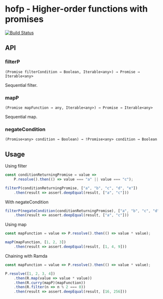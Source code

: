 # hofp - Higher-order functions with promises

[![Build Status](https://travis-ci.org/kozakvoj/hofp.svg?branch=master)](https://travis-ci.org/kozakvoj/hofp)


## API
### filterP
`(Promise filterCondition → Boolean, Iterable<any>) → Promise → Iterable<any>`

Sequential filter.

### mapP
`(Promise mapFunction → any, Iterable<any>) → Promise → Iterable<any>`

Sequential map.

### negateCondition
`(Promise<any> condition → Boolean) → !Promise<any> condition → Boolean`

## Usage

Using filter

```javascript
const conditionReturningPromise = value =>
    P.resolve().then(() => value === "a" || value === "c");

filterP(conditionReturningPromise, ["a", "b", "c", "d", "e"])
    .then(result => assert.deepEqual(result, ["a", "c"]))
```

With negateCondition

```javascript
filterP(negateCondition(conditionReturningPromise), ["a", "b", "c", "d", "e"])
    .then(result => assert.deepEqual(result, ["a", "c"]))
```

Using map

```javascript
const mapFunction = value => P.resolve().then(() => value * value);

mapP(mapFunction, [1, 2, 3])
    .then(result => assert.deepEqual(result, [1, 4, 9]))
```

Chaining with Ramda
```javascript
const mapFunction = value => P.resolve().then(() => value * value);

P.resolve([1, 2, 3, 4])
    .then(R.map(value => value * value))
    .then(R.curry(mapP)(mapFunction))
    .then(R.filter(n => n % 2 === 0))
    .then(result => assert.deepEqual(result, [16, 256]))
```